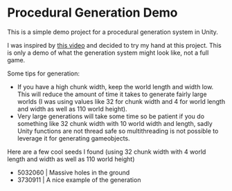 # Procedural Generation Demo
 
This is a simple demo project for a procedural generation system in Unity.

I was inspired by [this video](https://youtu.be/ob3VwY4JyzE) and decided to try my hand at this project. This is only a demo of what the generation system might look like, not a full game.

Some tips for generation: 
- If you have a high chunk width, keep the world length and width low. This will reduce the amount of time it takes to generate fairly large worlds (I was using values like 32 for chunk width and 4 for world length and width as well as 110 world height).
- Very large generations will take some time so be patient if you do something like 32 chunk width with 10 world width and length, sadly Unity functions are not thread safe so multithreading is not possible to leverage it for generating gameobjects.

Here are a few cool seeds I found (using 32 chunk width with 4 world length and width as well as 110 world height)
- 5032060 | Massive holes in the ground
- 3730911 | A nice example of the generation
